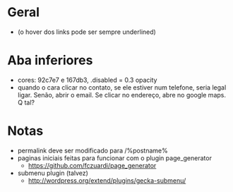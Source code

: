 
# Geral

* (o hover dos links pode ser sempre underlined)


# Aba inferiores

* cores: 92c7e7 e 167db3, .disabled = 0.3 opacity
* quando o cara clicar no contato, se ele estiver num telefone, seria legal ligar. Senão, abrir o email. Se clicar no endereço, abre no google maps. Q tal?


# Notas

* permalink deve ser modificado para /%postname%
* paginas iniciais feitas para funcionar com o plugin page_generator
  * https://github.com/fczuardi/page_generator
* submenu plugin (talvez)
  * http://wordpress.org/extend/plugins/gecka-submenu/